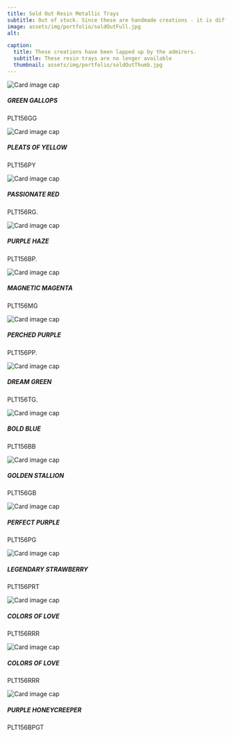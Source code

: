 ```yaml
---
title: Sold Out Resin Metallic Trays
subtitle: Out of stock. Since these are handmade creations - it is difficult to replicate the exact one.
image: assets/img/portfolio/soldOutFull.jpg
alt: 

caption:
  title: These creations have been lapped up by the admirers.
  subtitle: These resin trays are no longer available
  thumbnail: assets/img/portfolio/soldOutThumb.jpg
---
```



<div class="row">
      <div class="col-md-4">
         <div class="card mb-4">
            <img class="card-img-top text-white bg-dark" src="assets/img/portfolio/01-thumbnail.jpg" alt="Card image cap">
            <div class="card-body">
               <h5 class="card-title">GREEN GALLOPS</h5>
               <p class="card-text">PLT156GG</p>
            </div>
         </div>
      </div>
      <div class="col-md-4">
         <div class="card mb-4 text-white bg-dark">
            <img class="card-img-top" src="assets/img/portfolio/02-thumbnail.jpg" alt="Card image cap">
            <div class="card-body">
               <h5 class="card-title">PLEATS OF YELLOW</h5>
               <p class="card-text">PLT156PY</p>
            </div>
         </div>
      </div>
      <div class="col-md-4">
         <div class="card mb-4 text-white bg-dark">
            <img class="card-img-top" src="assets/img/portfolio/05-thumbnail.jpg" alt="Card image cap">
            <div class="card-body">
               <h5 class="card-title">PASSIONATE RED</h5>
               <p class="card-text">PLT156RG.</p>   
            </div>
         </div>
      </div>
      <div class="col-md-4">
         <div class="card mb-4 text-white bg-dark">
            <img class="card-img-top" src="assets/img/portfolio/06-thumbnail.jpg" alt="Card image cap">
            <div class="card-body">
               <h5 class="card-title">PURPLE HAZE</h5>  
               <p class="card-text">PLT156BP.</p>  
            </div>
         </div>
      </div>
       <div class="col-md-4">
         <div class="card mb-4 text-white bg-dark">
            <img class="card-img-top" src="assets/img/portfolio/plt156mg_thumb.png" alt="Card image cap">
            <div class="card-body">
               <h5 class="card-title">MAGNETIC MAGENTA</h5>
                <p class="card-text">PLT156MG</p>    
            </div>
         </div>
      </div>
       <div class="col-md-4">
         <div class="card mb-4 text-white bg-dark">
            <img class="card-img-top" src="assets/img/portfolio/PERCHED_PURPLE_THUMB.JPG" alt="Card image cap">
            <div class="card-body">
               <h5 class="card-title">PERCHED PURPLE</h5>
                <p class="card-text">PLT156PP.</p>    
            </div>
         </div>
      </div>
      <div class="col-md-4">
         <div class="card mb-4 text-white bg-dark">
            <img class="card-img-top" src="assets/img/portfolio/dream_green_thumb.JPG" alt="Card image cap">
            <div class="card-body">
               <h5 class="card-title">DREAM GREEN</h5>
                <p class="card-text">PLT156TG.</p>    
            </div>
         </div>
      </div>
       <div class="col-md-4">
         <div class="card mb-4 text-white bg-dark">
            <img class="card-img-top" src="assets/img/portfolio/plt156bb_thumb.png" alt="Card image cap">
            <div class="card-body">
               <h5 class="card-title">BOLD BLUE</h5>
                <p class="card-text">PLT156BB</p>    
            </div>
         </div>
      </div>
      <div class="col-md-4">
         <div class="card mb-4 text-white bg-dark">
            <img class="card-img-top" src="assets/img/portfolio/plt156gb_thumb.png" alt="Card image cap">
            <div class="card-body">
               <h5 class="card-title">GOLDEN STALLION</h5>
                <p class="card-text">PLT156GB</p>    
            </div>
         </div>
      </div>
      <div class="col-md-4">
         <div class="card mb-4 text-white bg-dark">
            <img class="card-img-top" src="assets/img/portfolio/plt156pg_thumb.png" alt="Card image cap">
            <div class="card-body">
               <h5 class="card-title">PERFECT PURPLE</h5>
                <p class="card-text">PLT156PG</p>    
            </div>
         </div>
      </div>
      <div class="col-md-4">
         <div class="card mb-4 text-white bg-dark">
            <img class="card-img-top" src="assets/img/portfolio/plt156prt_thumb.png" alt="Card image cap">
            <div class="card-body">
               <h5 class="card-title">LEGENDARY STRAWBERRY</h5>
                <p class="card-text">PLT156PRT</p>    
            </div>
         </div>
      </div>
      <div class="col-md-4">
         <div class="card mb-4 text-white bg-dark">
            <img class="card-img-top" src="assets/img/portfolio/plt156rrr_thumb.png" alt="Card image cap">
            <div class="card-body">
               <h5 class="card-title">COLORS OF LOVE</h5>
                <p class="card-text">PLT156RRR</p>    
            </div>
         </div>
      </div>
      <div class="col-md-4">
         <div class="card mb-4 text-white bg-dark">
            <img class="card-img-top" src="assets/img/portfolio/plt156rrr_thumb.png" alt="Card image cap">
            <div class="card-body">
               <h5 class="card-title">COLORS OF LOVE</h5>
                <p class="card-text">PLT156RRR</p>    
            </div>
         </div>
      </div>
      <div class="col-md-4">
         <div class="card mb-4 text-white bg-dark">
            <img class="card-img-top" src="assets/img/portfolio/plt156bpgt_thumb.png" alt="Card image cap">
            <div class="card-body">
               <h5 class="card-title">PURPLE HONEYCREEPER</h5>
                <p class="card-text">PLT156BPGT</p>    
            </div>
         </div>
      </div>
   </div>